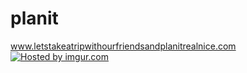 planit
======
  
www.letstakeatripwithourfriendsandplanitrealnice.com
<a href="http://imgur.com/pTntUjA"><img src="http://i.imgur.com/pTntUjA.png" title="Hosted by imgur.com"/></a>
